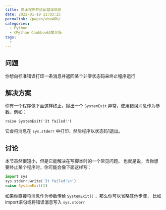 ```yaml
---
title: 终止程序并给出错误信息
date: 2022-01-18 11:03:25
permalink: /pages/abe46b/
categories:
  - Python
  - 《Python Cookbook》第三版
tags:
  - 
---
```


## 问题

你想向标准错误打印一条消息并返回某个非零状态码来终止程序运行

## 解决方案

你有一个程序像下面这样终止，抛出一个 `SystemExit` 异常，使用错误消息作为参数。例如：

```
raise SystemExit('It failed!')
```

它会将消息在 `sys.stderr` 中打印，然后程序以状态码1退出。

## 讨论

本节虽然很短小，但是它能解决在写脚本时的一个常见问题。 也就是说，当你想要终止某个程序时，你可能会像下面这样写：

```python
import sys
sys.stderr.write('It failed!\n')
raise SystemExit(1)
```

如果你直接将消息作为参数传给 `SystemExit()` ，那么你可以省略其他步骤， 比如import语句或将错误消息写入 `sys.stderr`